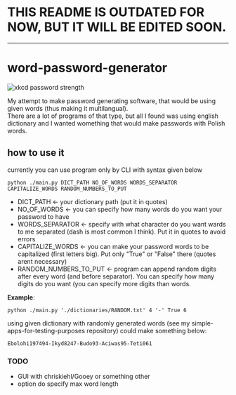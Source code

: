 # THIS README IS OUTDATED FOR NOW, BUT IT WILL BE EDITED SOON.

***

# word-password-generator

![xkcd password strength](https://imgs.xkcd.com/comics/password_strength.png)

My attempt to make password generating software, that would be using given words (thus making it multilangual).  
There are a lot of programs of that type, but all I found was using english dictionary and I wanted womething that would make passwords with Polish words.  
  
## how to use it
currently you can use program only by CLI with syntax given below
```
python ./main.py DICT_PATH NO_OF_WORDS WORDS_SEPARATOR CAPITALIZE_WORDS RANDOM_NUMBERS_TO_PUT
```
- DICT_PATH <- your dictionary path (put it in quotes)
- NO_OF_WORDS <- you can specify how many words do you want your password to have  
- WORDS_SEPARATOR <- specify with what character do you want wards to me separated (dash is most common I think). Put it in quotes to avoid errors  
- CAPITALIZE_WORDS <- you can make your password words to be capitalized (first letters big). Put only "True" or "False" there (quotes arent necessary)  
- RANDOM_NUMBERS_TO_PUT <- program can append random digits after every word (and before separator). You can specify how many digits do you want (you can specify more digits than words.  
  
**Example**:
```
python ./main.py './dictionaries/RANDOM.txt' 4 '-' True 6
```
using given dictionary with randomly generated words (see my simple-apps-for-testing-purposes repository) could make something below:
```
Ebolohi197494-Ikyd8247-Budo93-Aciwas95-Teti061
```

### TODO
- GUI with chriskiehl/Gooey or something other
- option do specify max word length
